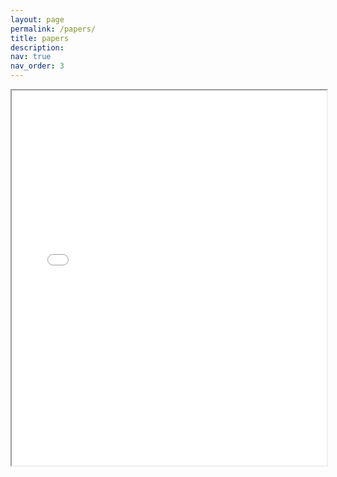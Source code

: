 ```yaml
---
layout: page
permalink: /papers/
title: papers
description:
nav: true
nav_order: 3
---
```


<!-- _pages/publications.md -->

<div class="papers">
  <iframe src="/assets/pdf/light_field_streaming_study_report.pdf" width="100%" height="600px"></iframe>
</div>
